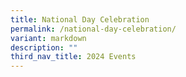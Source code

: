 ```yaml
---
title: National Day Celebration
permalink: /national-day-celebration/
variant: markdown
description: ""
third_nav_title: 2024 Events
---
```

